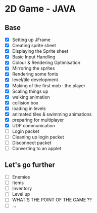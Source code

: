 # 2D Game - JAVA

## Base

- [x] Setting up JFrame
- [x] Creating sprite sheet
- [x] Displaying the Sprite sheet
- [x] Basic Input Handling
- [x] Colour & Rendering Optimisation
- [x] Mirroring the sprites
- [x] Rendering some fonts
- [x] level/tile development
- [x] Making of the first mob : the player
- [x] Scaling things up
- [x] walking animation
- [x] collision box
- [x] loading in levels
- [x] animated tiles & swimming animations
- [x] preparing for multiplayer
- [x] UDP communication
- [ ] Login packet
- [ ] Cleaning up login packet
- [ ] Disconnect packet
- [ ] Converting to an applet

## Let's go further

- [ ] Enemies
- [ ] Items
- [ ] Inventory
- [ ] Level up
- [ ] WHAT'S THE POINT OF THE GAME ??
- [ ] ...